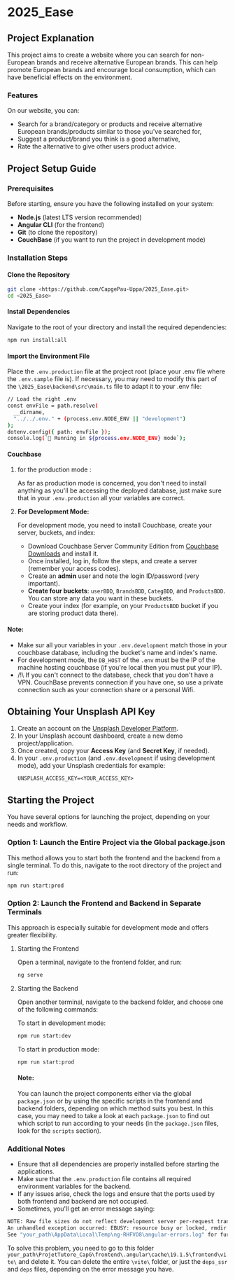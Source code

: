 # 2025_Ease

## Project Explanation

This project aims to create a website where you can search for non-European brands and receive alternative European brands. This can help promote European brands and encourage local consumption, which can have beneficial effects on the environment.

### Features

On our website, you can:

- Search for a brand/category or products and receive alternative European brands/products similar to those you've searched for,
- Suggest a product/brand you think is a good alternative,
- Rate the alternative to give other users product advice.

## Project Setup Guide

### Prerequisites

Before starting, ensure you have the following installed on your system:

- **Node.js** (latest LTS version recommended)
- **Angular CLI** (for the frontend)
- **Git** (to clone the repository)
- **CouchBase** (if you want to run the project in development mode)

### Installation Steps

#### Clone the Repository

```sh
git clone <https://github.com/CapgePau-Uppa/2025_Ease.git>
cd <2025_Ease>
```

#### Install Dependencies

Navigate to the root of your directory and install the required dependencies:

```sh
npm run install:all
```

#### Import the Environment File

Place the `.env.production` file at the project root (place your .env file where the `.env.sample` file is). If necessary, you may need to modify this part of the `\2025_Ease\backend\src\main.ts` file to adapt it to your .env file:

```sh
// Load the right .env
const envFile = path.resolve(
  __dirname,
  "../../.env." + (process.env.NODE_ENV || "development")
);
dotenv.config({ path: envFile });
console.log(`🚀 Running in ${process.env.NODE_ENV} mode`);
```

#### Couchbase
1. for the production mode :

    As far as production mode is concerned, you don't need to install anything as you'll be accessing the deployed database, just make sure that in your `.env.production` all your variables are correct.

2. **For Development Mode:**

   For development mode, you need to install Couchbase, create your server, buckets, and index:

   - Download Couchbase Server Community Edition from [Couchbase Downloads](https://www.couchbase.com/downloads/?family=couchbase-server) and install it.
   - Once installed, log in, follow the steps, and create a server (remember your access codes).
   - Create an **admin** user and note the login ID/password (very important).
   - **Create four buckets**: `userBDD`, `BrandsBDD`, `CategBDD`, and `ProductsBDD`. You can store any data you want in these buckets.
   - Create your index (for example, on your `ProductsBDD` bucket if you are storing product data there).

  #### Note:

  - Make sur all your variables in your `.env.development` match those in your couchbase database, including the bucket's name and index's name. 
  - For development mode, the `DB_HOST` of the `.env` must be the IP of the machine hosting couchbase (if you're local then you must put your IP).
  - /!\ If you can't connect to the database, check that you don't have a VPN. CouchBase prevents connection if you have one, so use a private connection such as your connection share or a personal Wifi.
## Obtaining Your Unsplash API Key

1. Create an account on the [Unsplash Developer Platform](https://unsplash.com/developers).
2. In your Unsplash account dashboard, create a new demo project/application.
3. Once created, copy your **Access Key** (and **Secret Key**, if needed).
4. In your `.env.production` (and `.env.development` if using development mode), add your Unsplash credentials for example:  
   ```env
   UNSPLASH_ACCESS_KEY=<YOUR_ACCESS_KEY>
   ```
   
## Starting the Project

You have several options for launching the project, depending on your needs and workflow.

### Option 1: Launch the Entire Project via the Global package.json

This method allows you to start both the frontend and the backend from a single terminal. To do this, navigate to the root directory of the project and run:

```sh
npm run start:prod
```

### Option 2: Launch the Frontend and Backend in Separate Terminals

This approach is especially suitable for development mode and offers greater flexibility.

1. Starting the Frontend

    Open a terminal, navigate to the frontend folder, and run:

    ```sh
    ng serve
    ```

2. Starting the Backend

    Open another terminal, navigate to the backend folder, and choose one of the following commands:

    To start in development mode:
    ```sh
    npm run start:dev
    ```

    To start in production mode:
      ```sh
      npm run start:prod
      ```

    #### Note:
    You can launch the project components either via the global `package.json` or by using the specific scripts in the frontend and backend folders, depending on which method suits you best.
    In this case, you may need to take a look at each `package.json` to find out which script to run according to your needs (in the `package.json` files, look for the `scripts` section).

### Additional Notes

- Ensure that all dependencies are properly installed before starting the applications.
- Make sure that the `.env.production` file contains all required environment variables for the backend.
- If any issues arise, check the logs and ensure that the ports used by both frontend and backend are not occupied.
- Sometimes, you'll get an error message saying:

```sh
NOTE: Raw file sizes do not reflect development server per-request transformations.
An unhandled exception occurred: EBUSY: resource busy or locked, rmdir 'your_path\ProjetTutore_CapG\frontend\.angular\cache\19.1.5\frontend\vite\deps_ssr'
See "your_path\AppData\Local\Temp\ng-RHFVO8\angular-errors.log" for further details.
```

To solve this problem, you need to go to this folder `your_path\ProjetTutore_CapG\frontend\.angular\cache\19.1.5\frontend\vite\` and delete it. You can delete the entire `\vite\` folder, or just the `deps_ssr` and `deps` files, depending on the error message you have.



